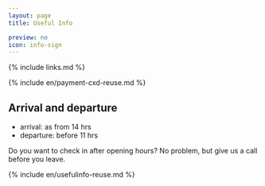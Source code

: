 ```yaml
---
layout: page
title: Useful Info

preview: no
icon: info-sign
---
```


{% include links.md %}

{% include en/payment-cxd-reuse.md %}

## Arrival and departure

- arrival: as from 14 hrs
- departure: before 11 hrs

Do you want to check in after opening hours? No problem, but give us a call before you leave.

{% include en/usefulinfo-reuse.md %}
